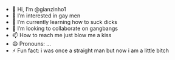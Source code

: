 - 👋 Hi, I’m @gianzinho1
- 👀 I’m interested in gay men
- 🌱 I’m currently learning how to suck dicks
- 💞️ I’m looking to collaborate on gangbangs
- 📫 How to reach me just blow me a kiss
- 😄 Pronouns: ...
- ⚡ Fun fact: i was once a straight man but now i am a little bitch

<!---
gianzinho1/gianzinho1 is a ✨ special ✨ repository because its `README.md` (this file) appears on your GitHub profile.
You can click the Preview link to take a look at your changes.
--->
